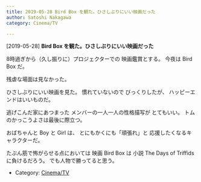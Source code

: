 ```yaml
---
title: 2019-05-28 Bird Box を観た。ひさしぶりにいい映画だった
author: Satoshi Nakagawa
category: Cinema/TV

---
```


[2019-05-28] **Bird Box を観た。ひさしぶりにいい映画だった** 

 8時過ぎから（久し振りに）プロジェクターでの
映画鑑賞とする。
今夜は Bird Box だ。

 残虐な場面は見なかった。

 ひさしぶりにいい映画を見た。
慣れていないので
びっくりしたが、
ハッピーエンドはいいものだ。

 逃げこんだ家にあつまった
メンバーの一人一人の性格描写が
とてもいい。
トムのかっこうよさは最後に際立つ。

 おばちゃんと Boy と Girl は、
とにもかくにも「頑張れ」と
応援したくなるキャラクターだ。

 たぶん筋で怖がらせる点においては
映画
Bird Box は
小説 The Days of Triffids に負けるだろう。
でも人物で勝ってると思う。

- Category: [Cinema/TV](https://merapano.github.io/categories.html#Cinema/TV)

